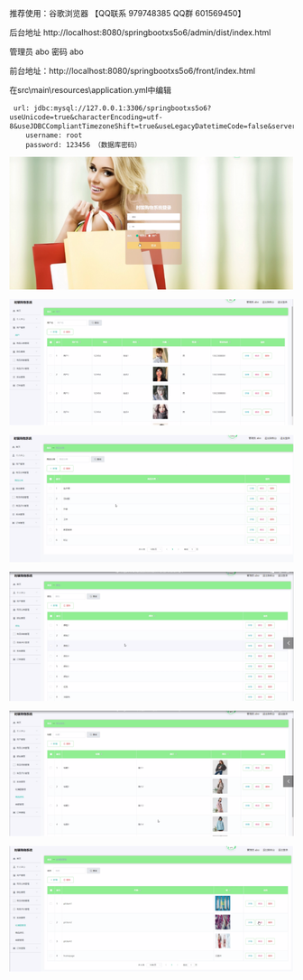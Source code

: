 推荐使用：谷歌浏览器 【QQ联系 979748385 QQ群 601569450】

后台地址
http://localhost:8080/springbootxs5o6/admin/dist/index.html

管理员  abo 密码 abo


前台地址：http://localhost:8080/springbootxs5o6/front/index.html



在src\main\resources\application.yml中编辑
											
	 url: jdbc:mysql://127.0.0.1:3306/springbootxs5o6?useUnicode=true&characterEncoding=utf-8&useJDBCCompliantTimezoneShift=true&useLegacyDatetimeCode=false&serverTimezone=UTC
	    username: root
	    password: 123456 （数据库密码）

![输入图片说明](855c8c55cf65e4b9ac3649b0d81d975.png)


![输入图片说明](c6b320afc0a0ea467c845742797864a.png)

![输入图片说明](430dfbc5235efc9ae09a883ee64f5fe.png)

![输入图片说明](2d15d05938dc64a8895cf965d19f329.png)

![输入图片说明](f90509eeca7fd8c4af2b6b100f32694.png)

![输入图片说明](32fe8a64d90a097ce667c418b290c27.png)
